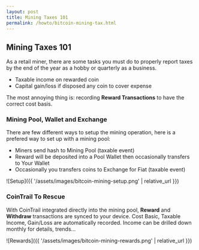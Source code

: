 ```yaml
---
layout: post
title: Mining Taxes 101
permalink: /howto/bitcoin-mining-tax.html
---
```

## Mining Taxes 101

As a retail miner, there are some tasks you must do to properly report taxes by the end of the year as a hobby or quarterly as a business.
- Taxable income on rewarded coin
- Capital gain/loss if disposed any coin to cover expense

The most annoying thing is: recording **Reward Transactions** to have the correct cost basis.

### Mining Pool, Wallet and Exchange

There are few different ways to setup the mining operation, here is a prefered way to set up with a mining pool:
- Miners send hash to Mining Pool (taxable event)
- Reward will be deposited into a Pool Wallet then occasionally transfers to Your Wallet
- Occasionally you transfers coins to Exchange for Fiat (taxable event)

![Setup]({{ '/assets/images/bitcoin-mining-setup.png' | relative_url }})

### CoinTrail To Rescue

With CoinTrail integrated directly into the mining pool, **Reward** and **Withdraw** transactions are synced to your device. Cost Basic, Taxable Income, Gain/Loss are automatically recorded. Income can be drilled down monthly for details, trends...

![Rewards]({{ '/assets/images/bitcoin-mining-rewards.png' | relative_url }})
